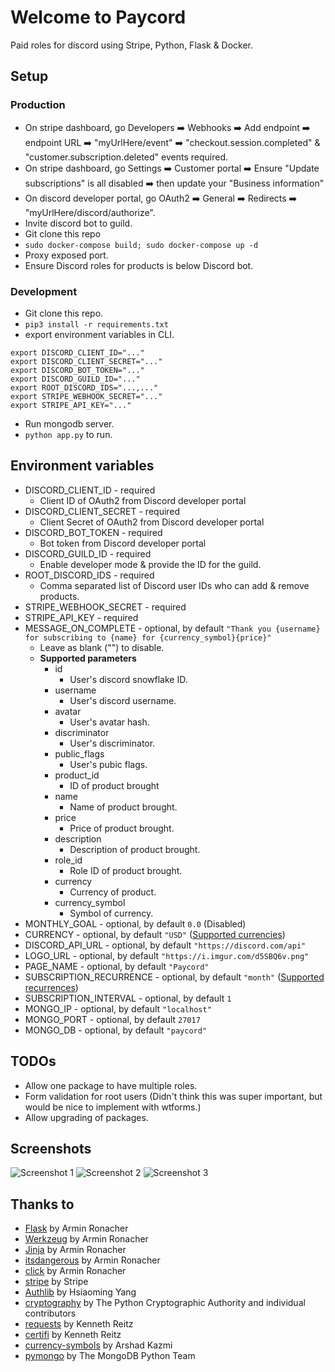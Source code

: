# Welcome to Paycord
Paid roles for discord using Stripe, Python, Flask & Docker.

## Setup
### Production
- On stripe dashboard, go Developers ➡️ Webhooks ➡️ Add endpoint ➡️ endpoint URL ➡️ "myUrlHere/event" ➡️ "checkout.session.completed" & "customer.subscription.deleted" events required.
- On stripe dashboard, go Settings ➡️ Customer portal ➡️ Ensure "Update subscriptions" is all disabled ➡️ then update your "Business information"
- On discord developer portal, go OAuth2 ➡️ General ➡️ Redirects ➡️ "myUrlHere/discord/authorize".
- Invite discord bot to guild.
- Git clone this repo
- `sudo docker-compose build; sudo docker-compose up -d`
- Proxy exposed port.
- Ensure Discord roles for products is below Discord bot.
### Development
- Git clone this repo.
- `pip3 install -r requirements.txt`
- export environment variables in CLI.
```
export DISCORD_CLIENT_ID="..."
export DISCORD_CLIENT_SECRET="..."
export DISCORD_BOT_TOKEN="..."
export DISCORD_GUILD_ID="..."
export ROOT_DISCORD_IDS="...,..."
export STRIPE_WEBHOOK_SECRET="..."
export STRIPE_API_KEY="..."
```
- Run mongodb server.
- `python app.py` to run.

## Environment variables
- DISCORD_CLIENT_ID - required
    - Client ID of OAuth2 from Discord developer portal
- DISCORD_CLIENT_SECRET - required
    - Client Secret of OAuth2 from Discord developer portal
- DISCORD_BOT_TOKEN - required
    - Bot token from Discord developer portal
- DISCORD_GUILD_ID - required
    - Enable developer mode & provide the ID for the guild.
- ROOT_DISCORD_IDS - required
    - Comma separated list of Discord user IDs who can add & remove products.
- STRIPE_WEBHOOK_SECRET - required
- STRIPE_API_KEY - required
- MESSAGE_ON_COMPLETE - optional, by default `"Thank you {username} for subscribing to {name} for {currency_symbol}{price}"`
    - Leave as blank ("") to disable.
    - **Supported parameters**
        - id
            - User's discord snowflake ID.
        - username
            - User's discord username.
        - avatar
            - User's avatar hash.
        - discriminator
            - User's discriminator.
        - public_flags
            - User's pubic flags.
        - product_id
            - ID of product brought
        - name
            - Name of product brought.
        - price
            - Price of product brought.
        - description
            - Description of product brought.
        - role_id
            - Role ID of product brought.
        - currency
            - Currency of product.
        - currency_symbol
            - Symbol of currency.
- MONTHLY_GOAL - optional, by default `0.0` (Disabled)
- CURRENCY - optional, by default `"USD"` ([Supported currencies](https://stripe.com/docs/currencies))
- DISCORD_API_URL - optional, by default `"https://discord.com/api"`
- LOGO_URL - optional, by default `"https://i.imgur.com/d5SBQ6v.png"`
- PAGE_NAME - optional, by default `"Paycord"`
- SUBSCRIPTION_RECURRENCE - optional, by default `"month"` ([Supported recurrences](https://stripe.com/docs/api/prices/object#price_object-recurring))
- SUBSCRIPTION_INTERVAL - optional, by default `1`
- MONGO_IP - optional, by default `"localhost"`
- MONGO_PORT - optional, by default `27017`
- MONGO_DB - optional, by default `"paycord"`

## TODOs
- Allow one package to have multiple roles.
- Form validation for root users (Didn't think this was super important, but would be nice to implement with wtforms.)
- Allow upgrading of packages.

## Screenshots
![Screenshot 1](https://i.imgur.com/brlMepv.png)
![Screenshot 2](https://i.imgur.com/vVxEAp2.png)
![Screenshot 3](https://i.imgur.com/qY8AGHQ.png)

## Thanks to
- [Flask](https://pypi.org/project/Flask/) by Armin Ronacher
- [Werkzeug](https://pypi.org/project/Werkzeug/) by Armin Ronacher
- [Jinja](https://pypi.org/project/Jinja/) by Armin Ronacher
- [itsdangerous](https://pypi.org/project/itsdangerous/) by Armin Ronacher
- [click](https://pypi.org/project/click/) by Armin Ronacher
- [stripe](https://pypi.org/project/stripe/) by Stripe
- [Authlib](https://pypi.org/project/Authlib/) by Hsiaoming Yang
- [cryptography](https://pypi.org/project/cryptography/) by The Python Cryptographic Authority and individual contributors
- [requests](https://pypi.org/project/requests/) by Kenneth Reitz
- [certifi](https://pypi.org/project/certifi/) by Kenneth Reitz
- [currency-symbols](https://pypi.org/project/currency-symbols/) by Arshad Kazmi
- [pymongo](https://pypi.org/project/pymongo/) by The MongoDB Python Team

